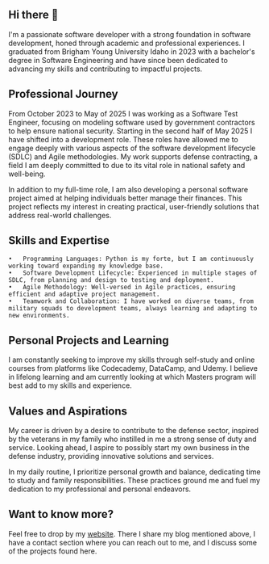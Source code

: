 ## Hi there 👋

<!--
**MichaelCochran/MichaelCochran** is a ✨ _special_ ✨ repository because its `README.md` (this file) appears on your GitHub profile.

Here are some ideas to get you started:

- 🔭 I’m currently working on ...
- 🌱 I’m currently learning ...
- 👯 I’m looking to collaborate on ...
- 🤔 I’m looking for help with ...
- 💬 Ask me about ...
- 📫 How to reach me: ...
- 😄 Pronouns: ...
- ⚡ Fun fact: ...
-->

I'm a passionate software developer with a strong foundation in software development, honed through academic and professional experiences. I graduated from Brigham Young University Idaho in 2023 with a bachelor's degree in Software Engineering and have since been dedicated to advancing my skills and contributing to impactful projects.

## Professional Journey
From October 2023 to May of 2025 I was working as a Software Test Engineer, focusing on modeling software used by government contractors to help ensure national security. Starting in the second half of May 2025 I have shifted into a development role. These roles have allowed me to engage deeply with various aspects of the software development lifecycle (SDLC) and Agile methodologies. My work supports defense contracting, a field I am deeply committed to due to its vital role in national safety and well-being.

In addition to my full-time role, I am also developing a personal software project aimed at helping individuals better manage their finances. This project reflects my interest in creating practical, user-friendly solutions that address real-world challenges.

## Skills and Expertise
	•	Programming Languages: Python is my forte, but I am continuously working toward expanding my knowledge base.
	•	Software Development Lifecycle: Experienced in multiple stages of SDLC, from planning and design to testing and deployment.
	•	Agile Methodology: Well-versed in Agile practices, ensuring efficient and adaptive project management.
	•	Teamwork and Collaboration: I have worked on diverse teams, from military squads to development teams, always learning and adapting to new environments.

## Personal Projects and Learning
I am constantly seeking to improve my skills through self-study and online courses from platforms like Codecademy, DataCamp, and Udemy. I believe in lifelong learning and am currently looking at which Masters program will best add to my skills and experience.

## Values and Aspirations
My career is driven by a desire to contribute to the defense sector, inspired by the veterans in my family who instilled in me a strong sense of duty and service. Looking ahead, I aspire to possibly start my own business in the defense industry, providing innovative solutions and services.

In my daily routine, I prioritize personal growth and balance, dedicating time to study and family responsibilities. These practices ground me and fuel my dedication to my professional and personal endeavors.

## Want to know more?
Feel free to drop by my [website](http://www.codebymike.dev). There I share my blog mentioned above, I have a contact section where you can reach out to me, and I discuss some of the projects found here.

